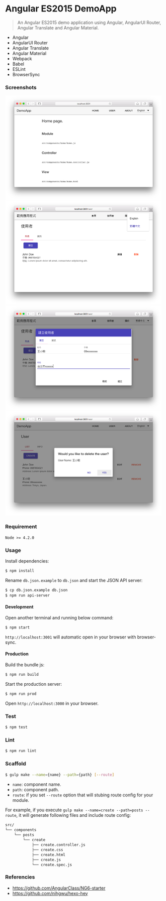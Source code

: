 # Angular ES2015 DemoApp

> An Angular ES2015 demo application using Angular, AngularUI Router, Angular Translate and Angular Material.

- Angular
- AngularUI Router
- Angular Translate
- Angular Material
- Webpack
- Babel
- ESLint
- BrowserSync

### Screenshots

![](screenshots/01.png)
![](screenshots/02.png)
![](screenshots/03.png)
![](screenshots/04.png)

### Requirement

`Node >= 4.2.0`

### Usage

Install dependencies:
```sh
$ npm install
```

Rename `db.json.example` to `db.json` and start the JSON API server:
```sh
$ cp db.json.example db.json
$ npm run api-server
```

#### Development

Open another terminal and running below command:
```sh
$ npm start
```

`http://localhost:3001` will automatic open in your browser with browser-sync.

#### Production

Build the bundle js:
```sh
$ npm run build
```

Start the production server:
```sh
$ npm run prod
```

Open `http://localhost:3000` in your browser.

### Test

```sh
$ npm test
```

### Lint

```sh
$ npm run lint
```

### Scaffold

```sh
$ gulp make --name={name} --path={path} [--route]
```

- `name`: component name.
- `path`: component path.
- `route`: if you set `--route` option that will stubing route config for your module.

For example, if you execute `gulp make --name=create --path=posts --route`, it will generate following files and include route config:

```
src/
└── components
    └── posts
        └── create
            ├── create.controller.js
            ├── create.css
            ├── create.html
            ├── create.js
            └── create.spec.js
```

### Referencies
- https://github.com/AngularClass/NG6-starter
- https://github.com/nihgwu/hexo-hey
